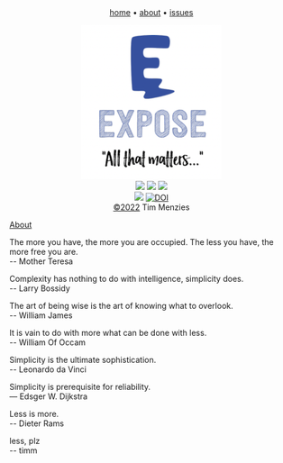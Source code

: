 <a name=top><br>
<!-- tricks from https://simpleicons.org/  https://studio.tailorbrands.com -->
<p align=center>
<a href="/README.md#top">home</a> • 
<a href="/docs/about.md#top">about</a> • 
<a href="https://github.com/4else/expose/issues">issues</a>  
</p><p align=center>
<a href="/README.md#top"><img src="/etc/img/expose.png" width=250></a><br>
<img src="https://img.shields.io/badge/purpose-se,ai-informational?style=flat&logo=hyper&logoColor=white&color=blueviolet">
<img src="https://img.shields.io/badge/language-lisp-informational?style=flat&logo=lua&logoColor=white&color=orange">
<a href="https://github.com/4duo/duo/actions"><img src="https://github.com/4duo/duo/workflows/tests/badge.svg"></a><br>
<img src="https://img.shields.io/badge/platform-osx,linux-informational?style=flat&logo=linux&logoColor=white&color=blue">
<a href="https://zenodo.org/badge/latestdoi/454593195"><img src="https://zenodo.org/badge/454593195.svg" alt="DOI"></a><br>
<a href="/LICENSE.md#top">&copy;2022</a> Tim Menzies
</p>

[About](/docs/about.md#top)

The more you have, the more you are occupied. The less you have, the more free you are.  
-- Mother Teresa

Complexity has nothing to do with intelligence, simplicity does.  
-- Larry Bossidy

The art of being wise is the art of knowing what to overlook.   
-- William James

It is vain to do with more what can be done with less.   
-- William Of Occam

Simplicity is the ultimate sophistication.  
-- Leonardo da Vinci

Simplicity is prerequisite for reliability.  
— Edsger W. Dijkstra

Less is more.   
-- Dieter Rams

less, plz    
-- timm
